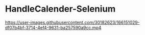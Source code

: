 # HandleCalender-Selenium

https://user-images.githubusercontent.com/30182623/166151029-df07b4bf-3714-4ef4-9631-ba257590a9cc.mp4

